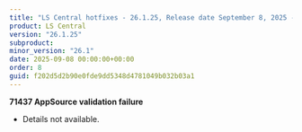 ```yaml
---
title: "LS Central hotfixes - 26.1.25, Release date September 8, 2025 - Hotfixes"
product: LS Central
version: "26.1.25"
subproduct: 
minor_version: "26.1"
date: 2025-09-08 00:00:00+00:00
order: 8
guid: f202d5d2b90e0fde9dd5348d4781049b032b03a1
---
```


<strong>71437 AppSource validation failure</strong>
<ul><li>Details not available.</li></ul>
